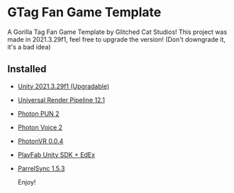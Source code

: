 # GTag Fan Game Template

 A Gorilla Tag Fan Game Template by Glitched Cat Studios!
This project was made in 2021.3.29f1, feel free to upgrade the version! (Don't downgrade it, it's a bad idea)

## Installed
- [Unity 2021.3.29f1 (Upgradable)](https://unity.com/releases/editor/whats-new/2021.3.29)
- [Universal Render Pipeline 12.1](https://docs.unity3d.com/Packages/com.unity.render-pipelines.universal@12.1)
- [Photon PUN 2](https://assetstore.unity.com/packages/package/119922)
- [Photon Voice 2](https://assetstore.unity.com/packages/package/130518)
- [PhotonVR 0.0.4](https://github.com/fchb1239/PhotonVR)
- [PlayFab Unity SDK + EdEx](https://github.com/PlayFab/UnitySDK)
- [ParrelSync 1.5.3](https://github.com/VeriorPies/ParrelSync)

  Enjoy!
